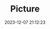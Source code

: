 ---
weight: 1
images:
- /images/edited/89.jpeg
title: Picture
date: 2023-12-07 21:12:23
tags: [luminarneo,work,ILCE-7M3,31.3]
---